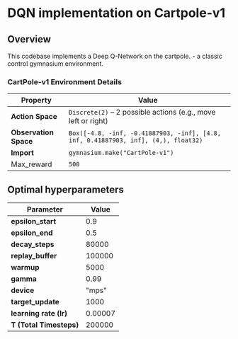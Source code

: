 







# DQN implementation on Cartpole-v1

## Overview
This codebase implements a Deep Q-Network on the cartpole. - a classic control gymnasium environment.

### CartPole-v1 Environment Details

| Property           | Value                                                                 |
|--------------------|-----------------------------------------------------------------------|
| **Action Space**    | `Discrete(2)` – 2 possible actions (e.g., move left or right)         |
| **Observation Space** | `Box([-4.8, -inf, -0.41887903, -inf], [4.8, inf, 0.41887903, inf], (4,), float32)` |
| **Import**          | `gymnasium.make("CartPole-v1")`    
| Max_reward          | `500`    



## Optimal hyperparameters

| Parameter         | Value     |
|------------------|----------|
| **epsilon_start**  | 0.9      |
| **epsilon_end**    | 0.5      |
| **decay_steps**    | 80000    |
| **replay_buffer**  | 100000   |
| **warmup**         | 5000     |
| **gamma**          | 0.99     |
| **device**         | "mps"    |
| **target_update**  | 1000     |
| **learning rate (lr)** | 0.00007  |
| **T (Total Timesteps)** | 200000   |